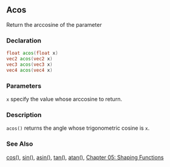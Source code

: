 ## Acos
Return the arccosine of the parameter

### Declaration
```glsl
float acos(float x)  
vec2 acos(vec2 x)  
vec3 acos(vec3 x)  
vec4 acos(vec4 x)
```

### Parameters
```x``` specify the value whose arccosine to return.

### Description
```acos()``` returns the angle whose trigonometric cosine is ```x```.

<div class="simpleFunction" data="y = acos(x); "></div>

### See Also
[cos()](/glossary/?search=cos), [sin()](/glossary/?search=sin), [asin()](/glossary/?search=asin), [tan()](/glossary/?search=tan), [atan()](/glossary/?search=atan), [Chapter 05: Shaping Functions](/05/)
